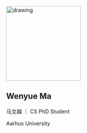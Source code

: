 

<!-- ![Drag Racing](pic/slef.jpg) -->
<img align="float: right"  src="pic/slef.jpg" alt="drawing" width="200"/>
<br clear="right"/>

## Wenyue Ma
马文越 ｜ CS PhD Student

Aarhus University
